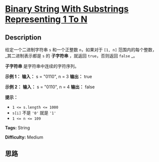 # [Binary String With Substrings Representing 1 To N][title]

## Description

给定一个二进制字符串 `s` 和一个正整数 `n`，如果对于 `[1, n]` 范围内的每个整数， _其二进制表示都是  `s` 的 **子字符串**
，就返回 `true`，否则返回 `false` _。

**子字符串**  是字符串中连续的字符序列。



**示例 1：**
            **输入：** s = "0110", n = 3    **输出：** true    

**示例 2：**
            **输入：** s = "0110", n = 4    **输出：** false    



**提示：**

  * `1 <= s.length <= 1000`
  * `s[i]` 不是 `'0'` 就是 `'1'`
  * `1 <= n <= 109`


**Tags:** String

**Difficulty:** Medium

## 思路

[title]: https://leetcode-cn.com/problems/binary-string-with-substrings-representing-1-to-n
